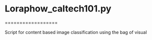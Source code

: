 # Loraphow_caltech101.py
==================

Script for content based image classification using the bag of visual